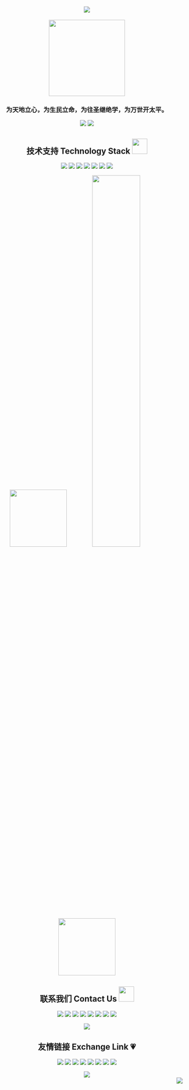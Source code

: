 <h1 align="center">
  <a href="https://github.com/aaoe/">
    <img src="https://readme-typing-svg.herokuapp.com/?lines=🙋欢迎光临俭静书院!;&center=true&size=30">
  </a>
</h1>
<div align="center">
  <img width="200" src="https://avatars.githubusercontent.com/u/123862023?v=4" /> </div>

<h3 align="center">为天地立心，为生民立命，为往圣继绝学，为万世开太平。</h3>

<p align = "center">
<img src = "https://github-readme-stats.vercel.app/api?username=aaoe&show_icons=true&theme=tokyonight&line_height=27">
<img src = "https://github-readme-stats.vercel.app/api/top-langs/?username=aaoe&theme=radical">
</p>

<h2 align="center">技术支持 Technology Stack <img src="https://media.giphy.com/media/WUlplcMpOCEmTGBtBW/giphy.gif" width="40"></h2>

<p align="center">
<img src="https://img.shields.io/badge/C-00599C?style=flat-square&logo=c&logoColor=white"/>
<img src="https://img.shields.io/badge/-java-E34A86?style=flat-square&logo=java"/>
<img src="https://img.shields.io/badge/-C++-00599C?style=flat-square&logo=c"/>
<img src="https://img.shields.io/badge/-HTML5-E34F26?style=flat-square&logo=html5&logoColor=white"/>
<img src="https://img.shields.io/badge/-CSS3-1572B6?style=flat-square&logo=css3"/>
<img src="https://img.shields.io/badge/-Bootstrap-563D7C?style=flat-square&logo=bootstrap"/>
<img src="https://img.shields.io/badge/-Heroku-430098?style=flat-square&logo=heroku"/>
</p>

<div align="center">
  <img width="150" src="https://cdn.jsdelivr.net/gh/sun0225SUN/photos/images/202108300310676.png" />
  <img width="50%" src="https://github-readme-streak-stats.herokuapp.com/?user=aaoe&show_icons=true&locale=en&layout=compact&theme=radical&line_height=0" />
  <img width="150" src="https://cdn.jsdelivr.net/gh/sun0225SUN/photos/images/202108300312623.png" />
</div>

<h2 align="center">联系我们 Contact Us <img src="https://media.giphy.com/media/mGcNjsfWAjY5AEZNw6/giphy.gif" width="40"></h2>

<p align="center">
  <a href="https://weibo.com/u/6384424288"><img src="https://img.shields.io/badge/-%E6%96%B0%E6%B5%AA%E5%BE%AE%E5%8D%9A-red" /></a>
  <a href="https://space.bilibili.com/549606798"><img src="https://img.shields.io/badge/-%E5%93%94%E5%93%A9%E5%93%94%E5%93%A9-orange" /></a>
  <a href="https://www.toutiao.com/c/user/token/MS4wLjABAAAAPCXkHrMPiap6lTTa5EKfUZKlkpI3dC3mwjF9K9oAkf8/?source=profile"><img src="https://img.shields.io/badge/-%E4%BB%8A%E6%97%A5%E5%A4%B4%E6%9D%A1-yellow" /></a>
  <a href="https://www.zhihu.com/people/aletezhu-bian-fu"><img src="https://img.shields.io/badge/-%E7%9F%A5%E4%B9%8E-yellowgreen" /></a>
  <a href="https://www.ximalaya.com/zhubo/136903362"><img src="https://img.shields.io/badge/-%E5%96%9C%E9%A9%AC%E6%8B%89%E9%9B%85-green" /></a>
  <a href="https://weixin.sogou.com/weixin?type=1&s_from=input&query=%E4%BF%AD%E9%9D%99%E4%B9%A6%E9%99%A2&ie=utf8&_sug_=n&_sug_type_="><img src="https://img.shields.io/badge/-%E5%BE%AE%E4%BF%A1%E5%85%AC%E4%BC%97%E5%8F%B7-brightgreen" /></a>
  <a href="https://facebook.com/"><img src="https://img.shields.io/badge/-Facebook-blue" /></a>
  <a href="https://github.com/aaoe/"><img src="https://img.shields.io/badge/-GitHub-lightgrey" /></a>
</p>

<div align="center"> <img src="https://github-profile-trophy.vercel.app/?username=aaoe&theme=radical" /> </div>

<h2 align="center">友情链接 Exchange Link 💗</h2>
<p align="center">
<img src="https://img.shields.io/badge/-JavaScript-black?style=flat-square&logo=javascript"/>
<img src="https://img.shields.io/badge/-Nodejs-black?style=flat-square&logo=Node.js"/>
<img src="https://img.shields.io/badge/-Expressjs-black?style=flat-square&logo=Express.js"/>
<img src="https://img.shields.io/badge/-React-black?style=flat-square&logo=react"/>
<img src="https://img.shields.io/badge/-MongoDB-black?style=flat-square&logo=mongodb"/>
<img src="https://img.shields.io/badge/-MySQL-black?style=flat-square&logo=mysql"/>
<img src="https://img.shields.io/badge/-Git-black?style=flat-square&logo=git"/>
<img src="https://img.shields.io/badge/-GitHub-black?style=flat-square&logo=github"/>
</p>

<div align="center"> <img src="https://github-readme-activity-graph.cyclic.app/graph?username=aaoe&theme=dracula" /> </div>

<div align="right"> <img src="https://visitor-badge.glitch.me/badge?page_id=aaoe" /> </div>

